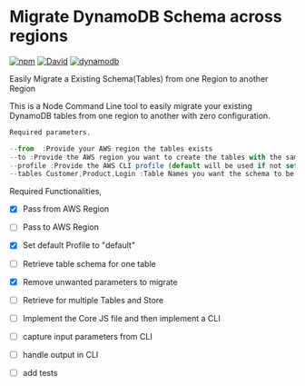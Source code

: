 # Migrate DynamoDB Schema across regions

[![npm](https://img.shields.io/npm/v/npm.svg)]() [![David](https://img.shields.io/david/strongloop/express.svg)]()  [![dynamodb](https://img.shields.io/badge/DynamoDB-migrate-blue.svg)]()


Easily Migrate a Existing Schema(Tables) from one Region to another Region

This is a Node Command Line tool to easily migrate your existing DynamoDB tables from one region to another with zero configuration.

``` javascript
Required parameters,

--from  :Provide your AWS region the tables exists
--to :Provide the AWS region you want to create the tables with the same schema
--profile :Provide the AWS CLI profile (default will be used if not set)
--tables Customer,Product,Login :Table Names you want the schema to be migrated

```

Required Functionalities,

- [X] Pass from AWS Region
- [ ] Pass to AWS Region
- [X] Set default Profile to "default"
- [ ] Retrieve table schema for one table
- [X] Remove unwanted parameters to migrate
- [ ] Retrieve for multiple Tables and Store
- [ ] Implement the Core JS file and then implement a CLI 
- [ ] capture input parameters from CLI 
- [ ] handle output in CLI
- [ ] add tests


